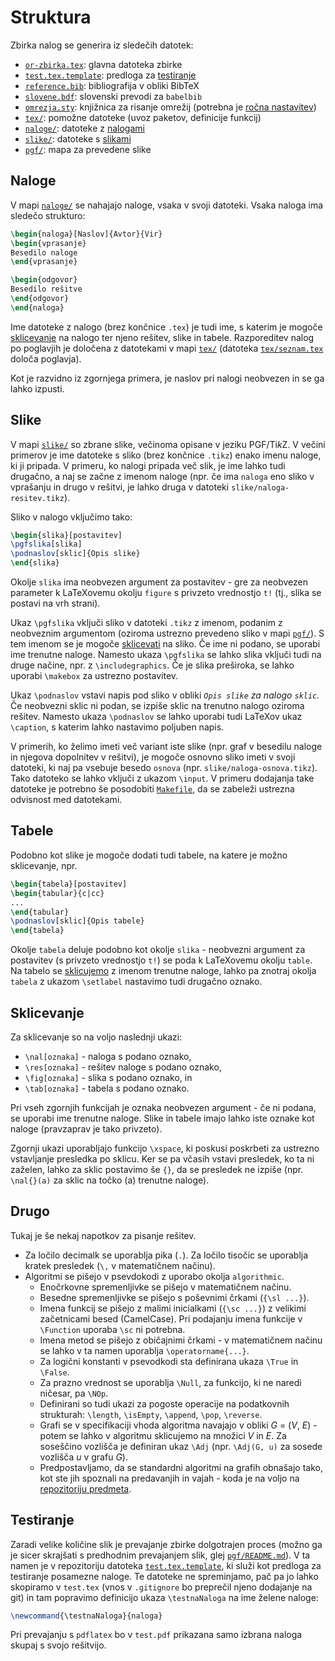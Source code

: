 # Struktura

Zbirka nalog se generira iz sledečih datotek:

* [`or-zbirka.tex`](or-zbirka.tex): glavna datoteka zbirke
* [`test.tex.template`](test.tex.template):
    predloga za [testiranje](#testiranje)
* [`reference.bib`](reference.bib): bibliografija v obliki BibTeX
* [`slovene.bdf`](slovene.bdf): slovenski prevodi za `babelbib`
* [`omrezja.sty`](https://github.com/jaanos/omrezja):
    knjižnica za risanje omrežij
    (potrebna je [ročna nastavitev](CONTRIBUTING.md#večji-popravki))
* [`tex/`](tex/): pomožne datoteke (uvoz paketov, definicije funkcij)
* [`naloge/`](naloge/): datoteke z [nalogami](#naloge)
* [`slike/`](slike/): datoteke s [slikami](#slike)
* [`pgf/`](pgf/): mapa za prevedene slike

## Naloge

V mapi [`naloge/`](naloge/) se nahajajo naloge, vsaka v svoji datoteki.
Vsaka naloga ima sledečo strukturo:
```LaTeX
\begin{naloga}[Naslov]{Avtor}{Vir}
\begin{vprasanje}
Besedilo naloge
\end{vprasanje}

\begin{odgovor}
Besedilo rešitve
\end{odgovor}
\end{naloga}
```
Ime datoteke z nalogo (brez končnice `.tex`) je tudi ime,
s katerim je mogoče [sklicevanje](#sklicevanje) na nalogo
ter njeno rešitev, slike in tabele.
Razporeditev nalog po poglavjih je določena z datotekami v mapi [`tex/`](tex/)
(datoteka [`tex/seznam.tex`](tex/seznam.tex) določa poglavja).

Kot je razvidno iz zgornjega primera,
je naslov pri nalogi neobvezen in se ga lahko izpusti.

## Slike

V mapi [`slike/`](slike/) so zbrane slike,
večinoma opisane v jeziku PGF/Ti*k*Z.
V večini primerov je ime datoteke s sliko (brez končnice `.tikz`)
enako imenu naloge, ki ji pripada.
V primeru, ko nalogi pripada več slik, je ime lahko tudi drugačno,
a naj se začne z imenom naloge
(npr. če ima `naloga` eno sliko v vprašanju in drugo v rešitvi,
je lahko druga v datoteki `slike/naloga-resitev.tikz`).

Sliko v nalogo vključimo tako:
```LaTeX
\begin{slika}[postavitev]
\pgfslika[slika]
\podnaslov[sklic]{Opis slike}
\end{slika}
```
Okolje `slika` ima neobvezen argument za postavitev -
gre za neobvezen parameter k LaTeXovemu okolju `figure`
s privzeto vrednostjo `t!` (tj., slika se postavi na vrh strani).

Ukaz `\pgfslika` vključi sliko v datoteki `.tikz` z imenom,
podanim z neobveznim argumentom
(oziroma ustrezno prevedeno sliko v mapi [`pgf/`](pgf/)).
S tem imenom se je mogoče [sklicevati](#sklicevanje) na sliko.
Če ime ni podano, se uporabi ime trenutne naloge.
Namesto ukaza `\pgfslika` se lahko slika vključi tudi na druge načine,
npr. z `\includegraphics`.
Če je slika preširoka, se lahko uporabi `\makebox` za ustrezno postavitev.

Ukaz `\podnaslov` vstavi napis pod sliko v obliki
*`Opis slike` za nalogo `sklic`.*
Če neobvezni sklic ni podan,
se izpiše sklic na trenutno nalogo oziroma rešitev.
Namesto ukaza `\podnaslov` se lahko uporabi
tudi LaTeXov ukaz `\caption`,
s katerim lahko nastavimo poljuben napis.

V primerih, ko želimo imeti več variant iste slike
(npr. graf v besedilu naloge in njegova dopolnitev v rešitvi),
je mogoče osnovno sliko imeti v svoji datoteki,
ki naj pa vsebuje besedo `osnova` (npr. `slike/naloga-osnova.tikz`).
Tako datoteko se lahko vključi z ukazom `\input`.
V primeru dodajanja take datoteke
je potrebno še posodobiti [`Makefile`](Makefile),
da se zabeleži ustrezna odvisnost med datotekami.

## Tabele

Podobno kot slike je mogoče dodati tudi tabele,
na katere je možno sklicevanje, npr.
```LaTeX
\begin{tabela}[postavitev]
\begin{tabular}{c|cc}
...
\end{tabular}
\podnaslov[sklic]{Opis tabele}
\end{tabela}
```
Okolje `tabela` deluje podobno kot okolje `slika` -
neobvezni argument za postavitev (s privzeto vrednostjo `t!`)
se poda k LaTeXovemu okolju `table`.
Na tabelo se [sklicujemo](#sklicevanje) z imenom trenutne naloge,
lahko pa znotraj okolja `tabela`
z ukazom `\setlabel` nastavimo tudi drugačno oznako.

## Sklicevanje

Za sklicevanje so na voljo naslednji ukazi:

* `\nal[oznaka]` - naloga s podano oznako,
* `\res[oznaka]` - rešitev naloge s podano oznako,
* `\fig[oznaka]` - slika s podano oznako, in
* `\tab[oznaka]` - tabela s podano oznako.

Pri vseh zgornjih funkcijah je oznaka neobvezen argument -
če ni podana, se uporabi ime trenutne naloge.
Slike in tabele imajo lahko iste oznake kot naloge
(pravzaprav je tako privzeto).

Zgornji ukazi uporabljajo funkcijo `\xspace`,
ki poskusi poskrbeti za ustrezno vstavljanje presledka po sklicu.
Ker se pa včasih vstavi presledek, ko ta ni zaželen,
lahko za sklic postavimo še `{}`,
da se presledek ne izpiše
(npr. `\nal{}(a)` za sklic na točko (a) trenutne naloge).

## Drugo

Tukaj je še nekaj napotkov za pisanje rešitev.

* Za ločilo decimalk se uporablja pika (`.`).
  Za ločilo tisočic se uporablja kratek presledek
  (`\,` v matematičnem načinu).
* Algoritmi se pišejo v psevdokodi z uporabo okolja `algorithmic`.
  - Enočrkovne spremenljivke se pišejo v matematičnem načinu.
  - Besedne spremenljivke se pišejo s poševnimi črkami (`{\sl ...}`).
  - Imena funkcij se pišejo z malimi inicialkami (`{\sc ...}`)
    z velikimi začetnicami besed (CamelCase).
    Pri podajanju imena funkcije v `\Function` uporaba `\sc` ni potrebna.
  - Imena metod se pišejo z običajnimi črkami -
    v matematičnem načinu se lahko v ta namen uporablja `\operatorname{...}`.
  - Za logični konstanti v psevodkodi
    sta definirana ukaza `\True` in `\False`.
  - Za prazno vrednost se uporablja `\Null`,
    za funkcijo, ki ne naredi ničesar, pa `\NOp`.
  - Definirani so tudi ukazi za pogoste operacije na podatkovnih strukturah:
    `\length`, `\isEmpty`, `\append`, `\pop`, `\reverse`.
  - Grafi se v specifikaciji vhoda algoritma navajajo
    v obliki *G* = (*V*, *E*) -
    potem se lahko v algoritmu sklicujemo na množici *V* in *E*.
    Za soseščino vozlišča je definiran ukaz `\Adj`
    (npr. `\Adj(G, u)` za sosede vozlišča *u* v grafu *G*).
  - Predpostavljamo, da se standardni algoritmi na grafih obnašajo tako,
    kot ste jih spoznali na predavanjih in vajah - koda je na voljo na
    [repozitoriju predmeta](https://github.com/jaanos/operacijske-raziskave/tree/master/vaje/Grafi).

## Testiranje

Zaradi velike količine slik je prevajanje zbirke dolgotrajen proces
(možno ga je sicer skrajšati s predhodnim prevajanjem slik,
glej [`pgf/README.md`](pgf/README.md)).
V ta namen je v repozitoriju datoteka
[`test.tex.template`](test.tex.template),
ki služi kot predloga za testiranje posamezne naloge.
Te datoteke ne spreminjamo, pač pa jo lahko skopiramo v `test.tex`
(vnos v `.gitignore` bo preprečil njeno dodajanje na git)
in tam popravimo definicijo ukaza `\testnaNaloga` na ime želene naloge:
```LaTeX
\newcommand{\testnaNaloga}{naloga}
```
Pri prevajanju s `pdflatex` bo v `test.pdf`
prikazana samo izbrana naloga skupaj s svojo rešitvijo.
